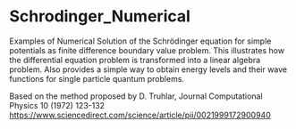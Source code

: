# Schrodinger_Numerical
Examples of Numerical Solution of the Schrödinger equation for simple potentials as finite difference boundary value problem.
This illustrates how the differential equation problem is transformed into a linear algebra problem.
Also provides a simple way to obtain energy levels and their wave functions for single particle quantum problems.

Based on the method proposed by D. Truhlar, Journal Computational Physics 10 (1972) 123-132
https://www.sciencedirect.com/science/article/pii/0021999172900940 
